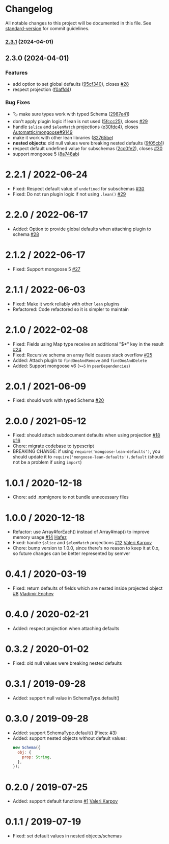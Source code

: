 # Changelog

All notable changes to this project will be documented in this file. See [standard-version](https://github.com/conventional-changelog/standard-version) for commit guidelines.

### [2.3.1](https://github.com/Paladin-Analytics/mongoose-lean-defaults/compare/v2.3.0...v2.3.1) (2024-04-01)

## 2.3.0 (2024-04-01)


### Features

* add option to set global defaults ([95cf340](https://github.com/Paladin-Analytics/mongoose-lean-defaults/commit/95cf34032370d180a8774e653086e1873097a8ee)), closes [#28](https://github.com/Paladin-Analytics/mongoose-lean-defaults/issues/28)
* respect projection ([f0affd4](https://github.com/Paladin-Analytics/mongoose-lean-defaults/commit/f0affd4df8df4a163659731c8cec703448c578f8))


### Bug Fixes

* 🏷️ make sure types work with typed Schema ([2987e41](https://github.com/Paladin-Analytics/mongoose-lean-defaults/commit/2987e4135bde915db1b077e8f1d8a80d00aaf464))
* don't apply plugin logic if lean is not used ([5fccc25](https://github.com/Paladin-Analytics/mongoose-lean-defaults/commit/5fccc2563c8e450d3404306cec78edb8eeea2f18)), closes [#29](https://github.com/Paladin-Analytics/mongoose-lean-defaults/issues/29)
* handle `$slice` and `$elemMatch` projections ([e30fdc4](https://github.com/Paladin-Analytics/mongoose-lean-defaults/commit/e30fdc4e9b2962289727ef993f194f6ac1da09a4)), closes [Automattic/mongoose#9149](https://github.com/Automattic/mongoose/issues/9149)
* make it work with other lean libraries ([82765be](https://github.com/Paladin-Analytics/mongoose-lean-defaults/commit/82765befcc27f67ec270c689137803b16fe468d1))
* **nested objects:** old null values were breaking nested defaults ([9f05cb1](https://github.com/Paladin-Analytics/mongoose-lean-defaults/commit/9f05cb1a3d6bd94c95da38588012d3c514f08aa5))
* respect default undefined value for subschemas ([2cc0fe2](https://github.com/Paladin-Analytics/mongoose-lean-defaults/commit/2cc0fe298e623fc3053b6aa81113368765f071dd)), closes [#30](https://github.com/Paladin-Analytics/mongoose-lean-defaults/issues/30)
* support mongoose 5 ([8a748ab](https://github.com/Paladin-Analytics/mongoose-lean-defaults/commit/8a748ab9354faac0ebf99d715c985c74236a1056))

# 2.2.1 / 2022-06-24

- Fixed: Respect default value of `undefined` for subschemas [#30](https://github.com/DouglasGabr/mongoose-lean-defaults/issues/30)
- Fixed: Do not run plugin logic if not using `.lean()` [#29](https://github.com/DouglasGabr/mongoose-lean-defaults/issues/29)

# 2.2.0 / 2022-06-17

- Added: Option to provide global defaults when attaching plugin to schema [#28](https://github.com/DouglasGabr/mongoose-lean-defaults/issues/28)

# 2.1.2 / 2022-06-17

- Fixed: Support mongoose 5 [#27](https://github.com/DouglasGabr/mongoose-lean-defaults/issues/27)

# 2.1.1 / 2022-06-03

- Fixed: Make it work reliably with other `lean` plugins
- Refactored: Code refactored so it is simpler to maintain

# 2.1.0 / 2022-02-08

- Fixed: Fields using Map type receive an additional "$\*" key in the result [#24](https://github.com/DouglasGabr/mongoose-lean-defaults/issues/24)
- Fixed: Recursive schema on array field causes stack overflow [#25](https://github.com/DouglasGabr/mongoose-lean-defaults/issues/25)
- Added: Attach plugin to `findOneAndRemove` and `findOneAndDelete`
- Added: Support mongoose v6 (`>=5` in `peerDependencies`)

# 2.0.1 / 2021-06-09

- Fixed: should work with typed Schema [#20](https://github.com/DouglasGabr/mongoose-lean-defaults/issues/20)

# 2.0.0 / 2021-05-12

- Fixed: should attach subdocument defaults when using projection [#18](https://github.com/DouglasGabr/mongoose-lean-defaults/issues/18) [#16](https://github.com/DouglasGabr/mongoose-lean-defaults/issues/16)
- Chore: migrate codebase to typescript
- BREAKING CHANGE: if using `require('mongoose-lean-defaults')`, you should update it to `require('mongoose-lean-defaults').default` (should not be a problem if using `import`)

# 1.0.1 / 2020-12-18

- Chore: add .npmignore to not bundle unnecessary files

# 1.0.0 / 2020-12-18

- Refactor: use Array#forEach() instead of Array#map() to improve memory usage [#14](https://github.com/DouglasGabr/mongoose-lean-defaults/pull/14) [Hafez](https://github.com/AbdelrahmanHafez)
- Fixed: handle `$slice` and `$elemMatch` projections [#12](https://github.com/DouglasGabr/mongoose-lean-defaults/pull/12) [Valeri Karpov](https://github.com/vkarpov15)
- Chore: bump version to 1.0.0, since there's no reason to keep it at 0.x, so future changes can be better represented by semver

# 0.4.1 / 2020-03-19

- Fixed: return defaults of fields which are nested inside projected object [#8](https://github.com/DouglasGabr/mongoose-lean-defaults/pull/8) [Vladimir Enchev](https://github.com/corsa1r)

# 0.4.0 / 2020-02-21

- Added: respect projection when attaching defaults

# 0.3.2 / 2020-01-02

- Fixed: old null values were breaking nested defaults

# 0.3.1 / 2019-09-28

- Added: support null value in SchemaType.default()

# 0.3.0 / 2019-09-28

- Added: support SchemaType.default() (Fixes: [#3](https://github.com/DouglasGabr/mongoose-lean-defaults/issues/3))
- Added: support nested objects without default values:
  ```javascript
  new Schema({
    obj: {
      prop: String,
    },
  });
  ```

# 0.2.0 / 2019-07-25

- Added: support default functions [#1](https://github.com/DouglasGabr/mongoose-lean-defaults/pull/1) [Valeri Karpov](https://github.com/vkarpov15)

# 0.1.1 / 2019-07-19

- Fixed: set default values in nested objects/schemas
